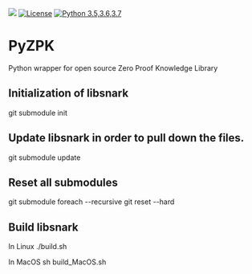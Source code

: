 ![](https://github.com/Benardi/PyZPK/workflows/Tests/badge.svg)
[![License](https://img.shields.io/badge/License-Apache-yellow.svg)](https://github.com/Benardi/PyZPK/blob/master/LICENSE)
[![Python 3.5,3.6,3.7](https://img.shields.io/badge/python-3.5,3.6,3.7-blue.svg)](https://www.python.org/downloads/release/python-370/)

# PyZPK

Python wrapper for open source Zero Proof Knowledge Library

## Initialization of libsnark
git submodule init

## Update libsnark in order to pull down the files.
git submodule update

## Reset all submodules
git submodule foreach --recursive git reset --hard

## Build libsnark

In Linux 
./build.sh

In MacOS
sh build_MacOS.sh

